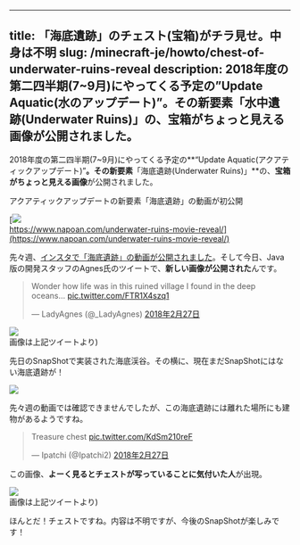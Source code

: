
---
title: 「海底遺跡」のチェスト(宝箱)がチラ見せ。中身は不明
slug: /minecraft-je/howto/chest-of-underwater-ruins-reveal
description: 2018年度の第二四半期(7~9月)にやってくる予定の”Update Aquatic(水のアップデート)”。その新要素「水中遺跡(Underwater Ruins)」の、宝箱がちょっと見える画像が公開されました。
---

[](https://www.napoan.com/wp-content/uploads/2018/02/3b82ba4bfb6f4966c7bb05d2751fde2d_hporei.jfif)

2018年度の第二四半期(7~9月)にやってくる予定の**“Update Aquatic(アクアティックアップデート)”**。その新要素**「海底遺跡(Underwater Ruins)」**の、**宝箱がちょっと見える画像**が公開されました。

アクアティックアップデートの新要素「海底遺跡」の動画が初公開

[![](https://cdn-ak.f.st-hatena.com/images/fotolife/s/sasigume/20210208/20210208124102.png)  
https://www.napoan.com/underwater-ruins-movie-reveal/](https://www.napoan.com/underwater-ruins-movie-reveal/)

先々週、[インスタで「海底遺跡」の動画が公開されました](https://www.napoan.com/underwater-ruins-movie-reveal/)。そして今日、Java版の開発スタッフのAgnes氏のツイートで、**新しい画像が公開された**んです。

> Wonder how life was in this ruined village I found in the deep oceans… [pic.twitter.com/FTR1X4szq1](https://t.co/FTR1X4szq1)
> 
> — LadyAgnes (@\_LadyAgnes) [2018年2月27日](https://twitter.com/_LadyAgnes/status/968518221014945799?ref_src=twsrc%5Etfw)

![](https://cdn-ak.f.st-hatena.com/images/fotolife/s/sasigume/20210208/20210208110238.jpg)  
画像は上記ツイートより)

先日のSnapShotで実装された海底渓谷。その横に、現在まだSnapShotにはない海底遺跡が！

![](https://cdn-ak.f.st-hatena.com/images/fotolife/s/sasigume/20210208/20210208123225.jpg)

先々週の動画では確認できませんでしたが、この海底遺跡には離れた場所にも建物があるようですね。

> Treasure chest [pic.twitter.com/KdSm210reF](https://t.co/KdSm210reF)
> 
> — Ipatchi (@Ipatchi2) [2018年2月27日](https://twitter.com/Ipatchi2/status/968518741326692352?ref_src=twsrc%5Etfw)

この画像、**よーく見るとチェストが写っていることに気付いた人**が出現。

![](https://cdn-ak.f.st-hatena.com/images/fotolife/s/sasigume/20210208/20210208110241.jpg)  
画像は上記ツイートより)

ほんとだ！チェストですね。内容は不明ですが、今後のSnapShotが楽しみです！
